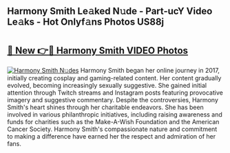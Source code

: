 ## Harmony Smith Le𝚊ked N𝚞de - Part-ucY Video Le𝚊ks - Hot Onlyf𝚊ns Photos US88j

# <h2><a href="http://ab26636.deff.icu/?id=Harmony+Smith">🔗 New 👉🔴 Harmony Smith VIDEO Photos</a></h2>

[![Harmony Smith N𝚞des](https://i.imgur.com/rIISA9y.gif)](http://ab26636.deff.icu/?id=Harmony+Smith)
Harmony Smith began her online journey in 2017, initially creating cosplay and gaming-related content. Her content gradually evolved, becoming increasingly sexually suggestive. She gained initial attention through Twitch streams and Instagram posts featuring provocative imagery and suggestive commentary. Despite the controversies, Harmony Smith's heart shines through her charitable endeavors. She has been involved in various philanthropic initiatives, including raising awareness and funds for charities such as the Make-A-Wish Foundation and the American Cancer Society. Harmony Smith's compassionate nature and commitment to making a difference have earned her the respect and admiration of her fans.
